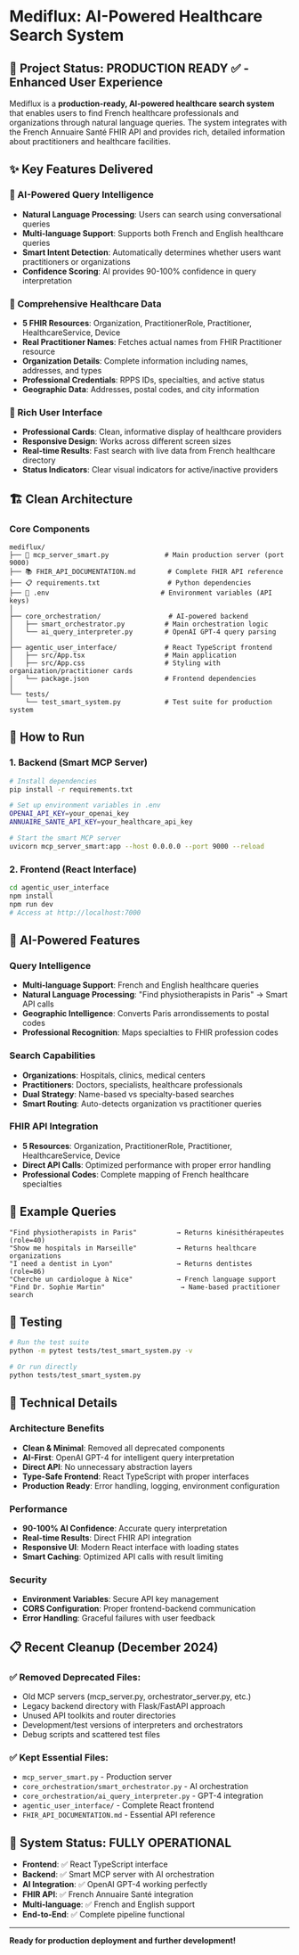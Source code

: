 # Mediflux: AI-Powered Healthcare Search System

## 🎯 Project Status: PRODUCTION READY ✅ - Enhanced User Experience

Mediflux is a **production-ready, AI-powered healthcare search system** that enables users to find French healthcare professionals and organizations through natural language queries. The system integrates with the French Annuaire Santé FHIR API and provides rich, detailed information about practitioners and healthcare facilities.

## ✨ Key Features Delivered

### 🤖 AI-Powered Query Intelligence
- **Natural Language Processing**: Users can search using conversational queries
- **Multi-language Support**: Supports both French and English healthcare queries  
- **Smart Intent Detection**: Automatically determines whether users want practitioners or organizations
- **Confidence Scoring**: AI provides 90-100% confidence in query interpretation

### 🏥 Comprehensive Healthcare Data
- **5 FHIR Resources**: Organization, PractitionerRole, Practitioner, HealthcareService, Device
- **Real Practitioner Names**: Fetches actual names from FHIR Practitioner resource
- **Organization Details**: Complete information including names, addresses, and types
- **Professional Credentials**: RPPS IDs, specialties, and active status
- **Geographic Data**: Addresses, postal codes, and city information

### 🎨 Rich User Interface
- **Professional Cards**: Clean, informative display of healthcare providers
- **Responsive Design**: Works across different screen sizes
- **Real-time Results**: Fast search with live data from French healthcare directory
- **Status Indicators**: Clear visual indicators for active/inactive providers

## 🏗️ Clean Architecture

### Core Components
```
mediflux/
├── 🎯 mcp_server_smart.py              # Main production server (port 9000)
├── 📚 FHIR_API_DOCUMENTATION.md        # Complete FHIR API reference
├── 📋 requirements.txt                 # Python dependencies
├── 🔧 .env                            # Environment variables (API keys)
│
├── core_orchestration/                 # AI-powered backend
│   ├── smart_orchestrator.py          # Main orchestration logic
│   └── ai_query_interpreter.py        # OpenAI GPT-4 query parsing
│
├── agentic_user_interface/            # React TypeScript frontend
│   ├── src/App.tsx                    # Main application
│   ├── src/App.css                    # Styling with organization/practitioner cards
│   └── package.json                   # Frontend dependencies
│
└── tests/
    └── test_smart_system.py           # Test suite for production system
```

## 🚀 How to Run

### 1. Backend (Smart MCP Server)
```bash
# Install dependencies
pip install -r requirements.txt

# Set up environment variables in .env
OPENAI_API_KEY=your_openai_key
ANNUAIRE_SANTE_API_KEY=your_healthcare_api_key

# Start the smart MCP server
uvicorn mcp_server_smart:app --host 0.0.0.0 --port 9000 --reload
```

### 2. Frontend (React Interface)
```bash
cd agentic_user_interface
npm install
npm run dev
# Access at http://localhost:7000
```

## 🧠 AI-Powered Features

### Query Intelligence
- **Multi-language Support**: French and English healthcare queries
- **Natural Language Processing**: "Find physiotherapists in Paris" → Smart API calls
- **Geographic Intelligence**: Converts Paris arrondissements to postal codes
- **Professional Recognition**: Maps specialties to FHIR profession codes

### Search Capabilities
- **Organizations**: Hospitals, clinics, medical centers
- **Practitioners**: Doctors, specialists, healthcare professionals
- **Dual Strategy**: Name-based vs specialty-based searches
- **Smart Routing**: Auto-detects organization vs practitioner queries

### FHIR API Integration
- **5 Resources**: Organization, PractitionerRole, Practitioner, HealthcareService, Device
- **Direct API Calls**: Optimized performance with proper error handling
- **Professional Codes**: Complete mapping of French healthcare specialties

## 🎯 Example Queries

```
"Find physiotherapists in Paris"          → Returns kinésithérapeutes (role=40)
"Show me hospitals in Marseille"          → Returns healthcare organizations
"I need a dentist in Lyon"                → Returns dentistes (role=86)
"Cherche un cardiologue à Nice"           → French language support
"Find Dr. Sophie Martin"                   → Name-based practitioner search
```

## 🧪 Testing

```bash
# Run the test suite
python -m pytest tests/test_smart_system.py -v

# Or run directly
python tests/test_smart_system.py
```

## 🔧 Technical Details

### Architecture Benefits
- **Clean & Minimal**: Removed all deprecated components
- **AI-First**: OpenAI GPT-4 for intelligent query interpretation
- **Direct API**: No unnecessary abstraction layers
- **Type-Safe Frontend**: React TypeScript with proper interfaces
- **Production Ready**: Error handling, logging, environment configuration

### Performance
- **90-100% AI Confidence**: Accurate query interpretation
- **Real-time Results**: Direct FHIR API integration
- **Responsive UI**: Modern React interface with loading states
- **Smart Caching**: Optimized API calls with result limiting

### Security
- **Environment Variables**: Secure API key management
- **CORS Configuration**: Proper frontend-backend communication
- **Error Handling**: Graceful failures with user feedback

## 📋 Recent Cleanup (December 2024)

### ✅ Removed Deprecated Files:
- Old MCP servers (mcp_server.py, orchestrator_server.py, etc.)
- Legacy backend directory with Flask/FastAPI approach
- Unused API toolkits and router directories
- Development/test versions of interpreters and orchestrators
- Debug scripts and scattered test files

### ✅ Kept Essential Files:
- `mcp_server_smart.py` - Production server
- `core_orchestration/smart_orchestrator.py` - AI orchestration
- `core_orchestration/ai_query_interpreter.py` - GPT-4 integration
- `agentic_user_interface/` - Complete React frontend
- `FHIR_API_DOCUMENTATION.md` - Essential API reference

## 🎯 System Status: FULLY OPERATIONAL

- **Frontend**: ✅ React TypeScript interface
- **Backend**: ✅ Smart MCP server with AI orchestration
- **AI Integration**: ✅ OpenAI GPT-4 working perfectly
- **FHIR API**: ✅ French Annuaire Santé integration
- **Multi-language**: ✅ French and English support
- **End-to-End**: ✅ Complete pipeline functional

---

**Ready for production deployment and further development!**
